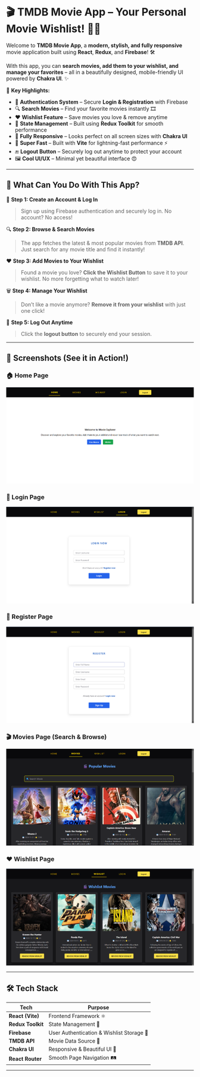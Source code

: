 # 🎬 TMDB Movie App – Your Personal Movie Wishlist! 🍿🔥  

Welcome to **TMDB Movie App**, a **modern, stylish, and fully responsive** movie application built using **React**, **Redux**, and **Firebase**! 🛠️  

With this app, you can **search movies, add them to your wishlist, and manage your favorites** – all in a beautifully designed, mobile-friendly UI powered by **Chakra UI**. ✨  

🚀 **Key Highlights:**  
- 🔐 **Authentication System** – Secure **Login & Registration** with Firebase  
- 🔍 **Search Movies** – Find your favorite movies instantly 🎞️  
- ❤️ **Wishlist Feature** – Save movies you love & remove anytime  
- 🔄 **State Management** – Built using **Redux Toolkit** for smooth performance  
- 🎨 **Fully Responsive** – Looks perfect on all screen sizes with **Chakra UI**  
- 🚀 **Super Fast** – Built with **Vite** for lightning-fast performance ⚡  
- 🔚 **Logout Button** – Securely log out anytime to protect your account  
- 🖼️ **Cool UI/UX** – Minimal yet beautiful interface 😍  

---

## 🎥 What Can You Do With This App?  

🌟 **Step 1: Create an Account & Log In**  
> Sign up using Firebase authentication and securely log in. No account? No access!  

🔍 **Step 2: Browse & Search Movies**  
> The app fetches the latest & most popular movies from **TMDB API**. Just search for any movie title and find it instantly!  

❤️ **Step 3: Add Movies to Your Wishlist**  
> Found a movie you love? **Click the Wishlist Button** to save it to your wishlist. No more forgetting what to watch later!  

🗑️ **Step 4: Manage Your Wishlist**  
> Don’t like a movie anymore? **Remove it from your wishlist** with just one click!  

🚀 **Step 5: Log Out Anytime**  
> Click the **logout button** to securely end your session.  

---

## 📸 Screenshots (See it in Action!)  

### 🏠 Home Page  
![Home Page](./screenshots//home.png)  

### 🔑 Login  Page  
![Login](./screenshots/login.png)  

### 🔑 Register Page  
![Register](./screenshots//registration.png)  


### 🎬 Movies Page (Search & Browse)  
![Movies Page](./screenshots/movies.png)  

### ❤️ Wishlist Page  
![Wishlist Page](./screenshots/wishlist.png)  

---

## 🛠 Tech Stack  

| Tech | Purpose |
|------|---------|
| **React (Vite)** | Frontend Framework ⚛️ |
| **Redux Toolkit** | State Management 🔄 |
| **Firebase** | User Authentication & Wishlist Storage 🔐 |
| **TMDB API** | Movie Data Source 🎥 |
| **Chakra UI** | Responsive & Beautiful UI 🎨 |
| **React Router** | Smooth Page Navigation 🛤️ |

---

 

